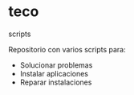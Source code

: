 # teco

scripts

Repositorio con varios scripts para:
- Solucionar problemas
- Instalar aplicaciones
- Reparar instalaciones

